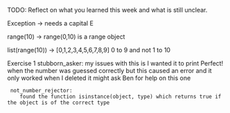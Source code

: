 TODO: Reflect on what you learned this week and what is still unclear.

Exception -> needs a capital E

range(10) -> range(0,10) is a range object

list(range(10)) -> [0,1,2,3,4,5,6,7,8,9] 0 to 9 and not 1 to 10

Exercise 1
    stubborn_asker: 
        my issues with this is I wanted it to print Perfect! when the number was guessed correctly but this caused an error and it only worked when I deleted it
        might ask Ben for help on this one

     not_number_rejector:
        found the function isinstance(object, type) which returns true if the object is of the correct type